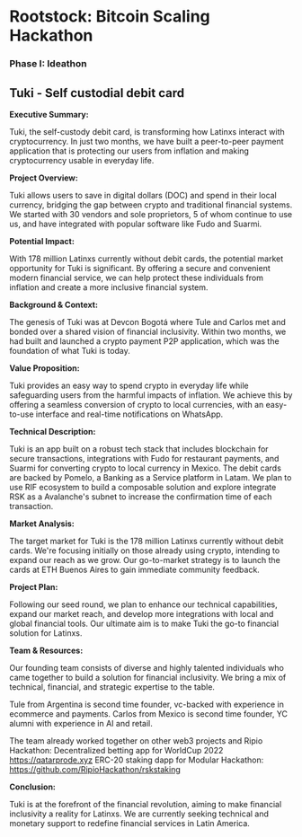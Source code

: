 # Rootstock: Bitcoin Scaling Hackathon

### Phase I: Ideathon

## Tuki - Self custodial debit card

**Executive Summary:**

Tuki, the self-custody debit card, is transforming how Latinxs interact with cryptocurrency. In just two months, we have built a peer-to-peer payment application that is protecting our users from inflation and making cryptocurrency usable in everyday life. 

**Project Overview:**

Tuki allows users to save in digital dollars (DOC) and spend in their local currency, bridging the gap between crypto and traditional financial systems. We started with 30 vendors and sole proprietors, 5 of whom continue to use us, and have integrated with popular software like Fudo and Suarmi. 

**Potential Impact:**

With 178 million Latinxs currently without debit cards, the potential market opportunity for Tuki is significant. By offering a secure and convenient modern financial service, we can help protect these individuals from inflation and create a more inclusive financial system.

**Background & Context:**

The genesis of Tuki was at Devcon Bogotá where Tule and Carlos met and bonded over a shared vision of financial inclusivity. Within two months, we had built and launched a crypto payment P2P application, which was the foundation of what Tuki is today.


**Value Proposition:**

Tuki provides an easy way to spend crypto in everyday life while safeguarding users from the harmful impacts of inflation. We achieve this by offering a seamless conversion of crypto to local currencies, with an easy-to-use interface and real-time notifications on WhatsApp.

**Technical Description:**

Tuki is an app built on a robust tech stack that includes blockchain for secure transactions, integrations with Fudo for restaurant payments, and Suarmi for converting crypto to local currency in Mexico. The debit cards are backed by Pomelo, a Banking as a Service platform in Latam. We plan to use RIF ecosystem to build a composable solution and explore integrate RSK as a Avalanche's subnet to increase the confirmation time of each transaction. 

**Market Analysis:**

The target market for Tuki is the 178 million Latinxs currently without debit cards. We're focusing initially on those already using crypto, intending to expand our reach as we grow. Our go-to-market strategy is to launch the cards at ETH Buenos Aires to gain immediate community feedback.

**Project Plan:**

Following our seed round, we plan to enhance our technical capabilities, expand our market reach, and develop more integrations with local and global financial tools. Our ultimate aim is to make Tuki the go-to financial solution for Latinxs.

**Team & Resources:**

Our founding team consists of diverse and highly talented individuals who came together to build a solution for financial inclusivity. We bring a mix of technical, financial, and strategic expertise to the table.

Tule from Argentina is second time founder, vc-backed with experience in ecommerce and payments.
Carlos from Mexico is second time founder, YC alumni with experience in AI and retail.

The team already worked together on other web3 projects and Ripio Hackathon:
Decentralized betting app for WorldCup 2022 https://qatarprode.xyz
ERC-20 staking dapp for Modular Hackathon: https://github.com/RipioHackathon/rskstaking


**Conclusion:**

Tuki is at the forefront of the financial revolution, aiming to make financial inclusivity a reality for Latinxs. We are currently seeking technical and monetary support to redefine financial services in Latin America.

